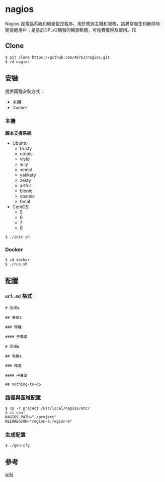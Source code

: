 # nagios
 
Nagios 是電腦系統和網絡監控程序，用於檢測主機和服務，當異常發生和解除時能提醒用戶；是基於GPLv2開發的開源軟體，可免費獲得及使用。[1]

## Clone

```
$ git clone https://github.com/48763/nagios.git
$ cd nagios
```

## 安裝

提供兩種安裝方式：

- 本機
- Docker

### 本機

**腳本支援系統**

- Ubuntu
    - trusty
    - utopic
    - vivid
    - wily
    - xenial
    - yakkety
    - zesty
    - artful
    - bionic
    - cosmic
    - focal
- CentOS
    - 5
    - 6
    - 7
    - 8

```
$ ./init.sh
```

### Docker

```
$ cd docker
$ ./run.sh
```

## 配置

### `url.md` 格式

```
# 區域a

## 專案a

### 環境

#### 子專案

# 區域b

## 專案a

### 環境

#### 子專案

## nothing-to-do
```

### 路徑與區域配置

```
$ cp -r project /usr/local/nagios/etc/
$ vi conf
NAGIOS_PATH="./project"
NEEDREGION="region-a,region-b"
```

### 生成配置

```
$ ./gen-cfg
```

## 參考

[wiki](https://zh.wikipedia.org/wiki/Nagios)